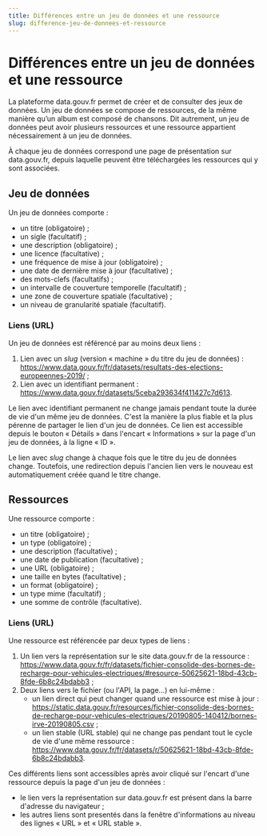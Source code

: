 ```yaml
---
title: Différences entre un jeu de données et une ressource
slug: difference-jeu-de-donnees-et-ressource
---
```


# Différences entre un jeu de données et une ressource

La plateforme data.gouv.fr permet de créer et de consulter des jeux de données. Un jeu de données se compose de ressources, de la même manière qu’un album est composé de chansons. Dit autrement, un jeu de données peut avoir plusieurs ressources et une ressource appartient nécessairement à un jeu de données.

À chaque jeu de données correspond une page de présentation sur data.gouv.fr, depuis laquelle peuvent être téléchargées les ressources qui y sont associées.

## Jeu de données

Un jeu de données comporte :

- un titre (obligatoire) ;
- un sigle (facultatif) ;
- une description (obligatoire) ;
- une licence (facultative) ;
- une fréquence de mise à jour (obligatoire) ;
- une date de dernière mise à jour (facultative) ;
- des mots-clefs (facultatifs) ;
- un intervalle de couverture temporelle (facultatif) ;
- une zone de couverture spatiale (facultative) ;
- un niveau de granularité spatiale (facultatif).

### Liens (URL)

Un jeu de données est référencé par au moins deux liens :
1. Lien avec un _slug_ (version « machine » du titre du jeu de données) : https://www.data.gouv.fr/fr/datasets/resultats-des-elections-europeennes-2019/ ;
2. Lien avec un identifiant permanent : https://www.data.gouv.fr/datasets/5ceba293634f411427c7d613.

Le lien avec identifiant permanent ne change jamais pendant toute la durée de vie d'un même jeu de données. C'est la manière la plus fiable et la plus pérenne de partager le lien d'un jeu de données. Ce lien est accessible depuis le bouton « Détails » dans l'encart « Informations » sur la page d'un jeu de données, à la ligne « ID ».

Le lien avec _slug_ change à chaque fois que le titre du jeu de données change. Toutefois, une redirection depuis l'ancien lien vers le nouveau est automatiquement créée quand le titre change.

## Ressources

Une ressource comporte :

- un titre (obligatoire) ;
- un type (obligatoire) ;
- une description (facultative) ;
- une date de publication (facultative) ;
- une URL (obligatoire) ;
- une taille en bytes (facultative) ;
- un format (obligatoire) ;
- un type mime (facultatif) ;
- une somme de contrôle (facultative).

### Liens (URL)

Une ressource est référencée par deux types de liens :

1. Un lien vers la représentation sur le site data.gouv.fr de la ressource : https://www.data.gouv.fr/fr/datasets/fichier-consolide-des-bornes-de-recharge-pour-vehicules-electriques/#resource-50625621-18bd-43cb-8fde-6b8c24bdabb3 ;
2. Deux liens vers le fichier (ou l'API, la page...) en lui-même :
    - un lien direct qui peut changer quand une ressource est mise à jour : https://static.data.gouv.fr/resources/fichier-consolide-des-bornes-de-recharge-pour-vehicules-electriques/20190805-140412/bornes-irve-20190805.csv ;
    - un lien stable (URL stable) qui ne change pas pendant tout le cycle de vie d'une même ressource : https://www.data.gouv.fr/fr/datasets/r/50625621-18bd-43cb-8fde-6b8c24bdabb3.

Ces différents liens sont accessibles après avoir cliqué sur l'encart d'une ressource depuis la page d'un jeu de données :
- le lien vers la représentation sur data.gouv.fr est présent dans la barre d'adresse du navigateur ;
- les autres liens sont presentés dans la fenêtre d'informations au niveau des lignes « URL » et « URL stable ».